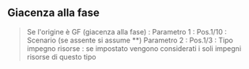 ## Giacenza alla fase
>Se l'origine è GF (giacenza alla fase) : 
Parametro 1 : 
>Pos.1/10 :  Scenario (se assente si assume **)
Parametro 2 : 
>Pos.1/3 :  Tipo impegno risorse :  se impostato vengono considerati i soli
impegni risorse di questo tipo

